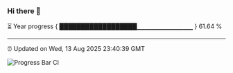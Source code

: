 ### Hi there 👋

⏳ Year progress { ██████████████████▁▁▁▁▁▁▁▁▁▁▁▁ } 61.64 %

---

⏰ Updated on Wed, 13 Aug 2025 23:40:39 GMT

![Progress Bar CI](https://github.com/IshwaranRudhara/GIT-ACTION/workflows/Progress%20Bar%20CI/badge.svg)
